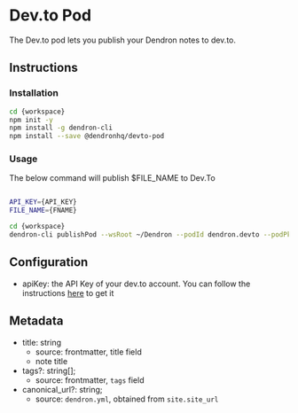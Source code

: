 # Dev.to Pod

The Dev.to pod lets you publish your Dendron notes to dev.to.


## Instructions


### Installation
```sh
cd {workspace}
npm init -y 
npm install -g dendron-cli
npm install --save @dendronhq/devto-pod
```

### Usage

The below command will publish $FILE_NAME to Dev.To

```sh

API_KEY={API_KEY}
FILE_NAME={FNAME}

cd {workspace}
dendron-cli publishPod --wsRoot ~/Dendron --podId dendron.devto --podPkg @dendronhq/devto-pod --podSource remote --config fname=$FILE_NAME,vaultName=vault,dest=stdout,apiKey=$API_KEY
```

## Configuration

- apiKey: the API Key of your dev.to account. You can follow the instructions [here](https://docs.forem.com/api/#section/Authentication) to get it

## Metadata

* title: string
    - source: frontmatter, title field
    - note title
* tags?: string[];
    - source: frontmatter, `tags` field
* canonical_url?: string;
    - source: `dendron.yml`, obtained from `site.site_url`